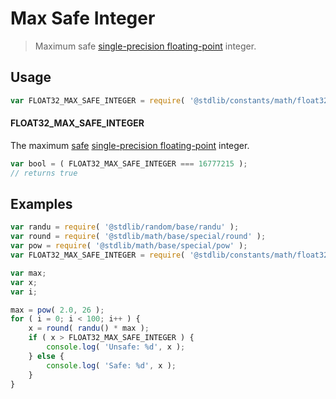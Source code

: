 # Max Safe Integer

> Maximum safe [single-precision floating-point][ieee754] integer.

<section class="usage">

## Usage

```javascript
var FLOAT32_MAX_SAFE_INTEGER = require( '@stdlib/constants/math/float32-max-safe-integer' );
```

#### FLOAT32_MAX_SAFE_INTEGER

The maximum [safe][safe-integers] [single-precision floating-point][ieee754] integer.

```javascript
var bool = ( FLOAT32_MAX_SAFE_INTEGER === 16777215 );
// returns true
```

</section>

<!-- /.usage -->

<section class="examples">

## Examples

```javascript
var randu = require( '@stdlib/random/base/randu' );
var round = require( '@stdlib/math/base/special/round' );
var pow = require( '@stdlib/math/base/special/pow' );
var FLOAT32_MAX_SAFE_INTEGER = require( '@stdlib/constants/math/float32-max-safe-integer' );

var max;
var x;
var i;

max = pow( 2.0, 26 );
for ( i = 0; i < 100; i++ ) {
    x = round( randu() * max );
    if ( x > FLOAT32_MAX_SAFE_INTEGER ) {
        console.log( 'Unsafe: %d', x );
    } else {
        console.log( 'Safe: %d', x );
    }
}
```

</section>

<!-- /.examples -->

<section class="links">

[safe-integers]: http://www.2ality.com/2013/10/safe-integers.html

[ieee754]: https://en.wikipedia.org/wiki/IEEE_754-1985

</section>

<!-- /.links -->
